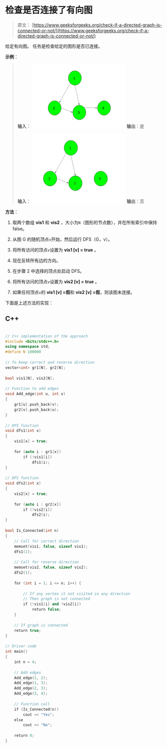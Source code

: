 # 检查是否连接了有向图

> 原文： [https://www.geeksforgeeks.org/check-if-a-directed-graph-is-connected-or-not/](https://www.geeksforgeeks.org/check-if-a-directed-graph-is-connected-or-not/)

给定有向图。 任务是检查给定的图形是否已连接。

**示例**：

> **输入**：
> ![](img/9f40cbced6916586b54fa357894d36e9.png)
> **输出**：是
> 
> **输入**：
> ![](img/943f908a0a737defec80d9abccfdc31f.png)
> **输出**：否

**方法**：

1.  取两个数组 **vis1** 和 **vis2** ，大小为`N`（图形的节点数），并在所有索引中保持 false。

2.  从图 G 的随机顶点`v`开始，然后运行 DFS（G，v）。

3.  将所有访问的顶点`v`设置为 **vis1 [v] = true** 。

4.  现在反转所有边的方向。

5.  在步骤 2 中选择的顶点处启动 DFS。

6.  将所有访问的顶点`v`设置为 **vis2 [v] = true** 。

7.  如果任何顶点`v`的 **vis1 [v] =假**和 **vis2 [v] =假**，则该图未连接。

下面是上述方法的实现：

## C++

```cpp

// C++ implementation of the approach 
#include <bits/stdc++.h> 
using namespace std; 
#define N 100000 

// To keep correct and reverse direction 
vector<int> gr1[N], gr2[N]; 

bool vis1[N], vis2[N]; 

// Function to add edges 
void Add_edge(int u, int v) 
{ 
    gr1[u].push_back(v); 
    gr2[v].push_back(u); 
} 

// DFS function 
void dfs1(int x) 
{ 
    vis1[x] = true; 

    for (auto i : gr1[x]) 
        if (!vis1[i]) 
            dfs1(i); 
} 

// DFS function 
void dfs2(int x) 
{ 
    vis2[x] = true; 

    for (auto i : gr2[x]) 
        if (!vis2[i]) 
            dfs2(i); 
} 

bool Is_Connected(int n) 
{ 
    // Call for correct direction 
    memset(vis1, false, sizeof vis1); 
    dfs1(1); 

    // Call for reverse direction 
    memset(vis2, false, sizeof vis2); 
    dfs2(1); 

    for (int i = 1; i <= n; i++) { 

        // If any vertex it not visited in any direction 
        // Then graph is not connected 
        if (!vis1[i] and !vis2[i]) 
            return false; 
    } 

    // If graph is connected 
    return true; 
} 

// Driver code 
int main() 
{ 
    int n = 4; 

    // Add edges 
    Add_edge(1, 2); 
    Add_edge(1, 3); 
    Add_edge(2, 3); 
    Add_edge(3, 4); 

    // Function call 
    if (Is_Connected(n)) 
        cout << "Yes"; 
    else
        cout << "No"; 

    return 0; 
} 

```